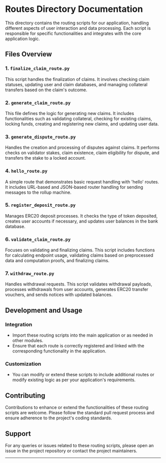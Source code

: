 # Routes Directory Documentation

This directory contains the routing scripts for our application, handling different aspects of user interaction and data processing. Each script is responsible for specific functionalities and integrates with the core application logic.

## Files Overview

### 1. `finalize_claim_route.py`
This script handles the finalization of claims. It involves checking claim statuses, updating user and claim databases, and managing collateral transfers based on the claim's outcome.

### 2. `generate_claim_route.py`
This file defines the logic for generating new claims. It includes functionalities such as validating collateral, checking for existing claims, locking funds, creating and registering new claims, and updating user data.

### 3. `generate_dispute_route.py`
Handles the creation and processing of disputes against claims. It performs checks on validator stakes, claim existence, claim eligibility for dispute, and transfers the stake to a locked account.

### 4. `hello_route.py`
A simple route that demonstrates basic request handling with 'hello' routes. It includes URL-based and JSON-based router handling for sending messages to the rollup machine.

### 5. `register_deposit_route.py`
Manages ERC20 deposit processes. It checks the type of token deposited, creates user accounts if necessary, and updates user balances in the bank database.

### 6. `validate_claim_route.py`
Focuses on validating and finalizing claims. This script includes functions for calculating endpoint usage, validating claims based on preprocessed data and computation proofs, and finalizing claims.

### 7. `withdraw_route.py`
Handles withdrawal requests. This script validates withdrawal payloads, processes withdrawals from user accounts, generates ERC20 transfer vouchers, and sends notices with updated balances.

## Development and Usage

### Integration
- Import these routing scripts into the main application or as needed in other modules.
- Ensure that each route is correctly registered and linked with the corresponding functionality in the application.

### Customization
- You can modify or extend these scripts to include additional routes or modify existing logic as per your application's requirements.

## Contributing
Contributions to enhance or extend the functionalities of these routing scripts are welcome. Please follow the standard pull request process and ensure adherence to the project's coding standards.

## Support
For any queries or issues related to these routing scripts, please open an issue in the project repository or contact the project maintainers.

---
